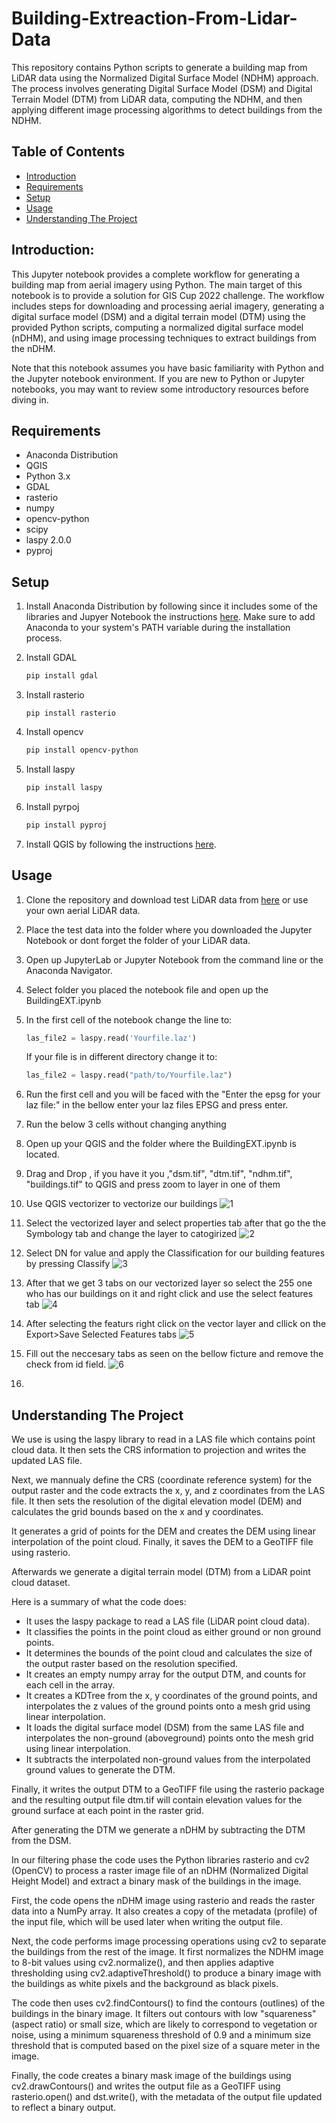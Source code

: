 # Building-Extreaction-From-Lidar-Data

This repository contains Python scripts to generate a building map from LiDAR data using the Normalized Digital Surface Model (NDHM) approach. The process involves generating Digital Surface Model (DSM) and Digital Terrain Model (DTM) from LiDAR data, computing the NDHM, and then applying different image processing algorithms to detect buildings from the NDHM.


## Table of Contents
* [Introduction](#introduction)
* [Requirements](#requirements)
* [Setup](#setup)
* [Usage](#usage)
* [Understanding The Project](#understanding-the-project)

## Introduction:

This Jupyter notebook provides a complete workflow for generating a building map from aerial imagery using Python. The main target of this notebook is to provide a solution for GIS Cup 2022 challenge. The workflow includes steps for downloading and processing aerial imagery, generating a digital surface model (DSM) and a digital terrain model (DTM) using the provided Python scripts, computing a normalized digital surface model (nDHM), and using image processing techniques to extract buildings from the nDHM. 

Note that this notebook assumes you have basic familiarity with Python and the Jupyter notebook environment. If you are new to Python or Jupyter notebooks, you may want to review some introductory resources before diving in.


## Requirements

- Anaconda Distribution
- QGIS
- Python 3.x
- GDAL
- rasterio
- numpy
- opencv-python
- scipy
- laspy 2.0.0
- pyproj

## Setup

1. Install Anaconda Distribution by following since it includes some of the libraries and Jupyer Notebook the instructions [here](https://www.anaconda.com/products/individual). Make sure to add Anaconda to your system's PATH variable during the installation process.
2. Install GDAL

   ```bash
   pip install gdal
   
3. Install rasterio
   
   ```bashl
   pip install rasterio
4. Install opencv

   ```bash
   pip install opencv-python

5. Install laspy

   ```bash
   pip install laspy

6. Install pyrpoj
    ```bash
   pip install pyproj

7.  Install QGIS by following the instructions [here](https://www.qgis.org/en/site/forusers/download.html).
   
  
## Usage
1. Clone the repository and download test LiDAR data from [here](https://sigspatial2022.sigspatial.org/giscup/download.html) or use your own aerial LiDAR data.
2. Place the test data into the folder where you downloaded the Jupyter Notebook or dont forget the folder of your LiDAR data.
3. Open up JupyterLab or Jupyter Notebook from the command line or the Anaconda Navigator.
4. Select folder you placed the notebook file and open up the BuildingEXT.ipynb
5. In the first cell of the notebook change the line to:
   ```python
   las_file2 = laspy.read('Yourfile.laz')
   ```
   If your file is in different directory change it to: 

   ```python
   las_file2 = laspy.read("path/to/Yourfile.laz")
6. Run the first cell and you will be faced with the "Enter the epsg for your laz file:" in the bellow enter your laz files EPSG and press enter.
7. Run the below 3 cells without changing anything
8. Open up your QGIS and the folder where the BuildingEXT.ipynb is located.
9. Drag and Drop <Your las file>, if you have it you <Confiramtion Geojson>,"dsm.tif", "dtm.tif", "ndhm.tif", "buildings.tif" to QGIS and press zoom to layer in one of them
10. Use QGIS vectorizer to vectorize our buildings
![1](https://user-images.githubusercontent.com/92017528/228175495-6a880729-346d-4fc3-9cba-727233bc1032.png)


11. Select the vectorized layer and select properties tab after that go the the Symbology tab and  change the layer to catogirized
![2](https://user-images.githubusercontent.com/92017528/228175908-c298e6c8-fcbd-41e6-95bb-b7922a242901.png)

12. Select DN for value and apply the Classification for our building features by pressing Classify
![3](https://user-images.githubusercontent.com/92017528/228176306-6cc4fa0f-ad9f-461c-a328-659b484ca2ae.png)


13. After that we get 3 tabs on our vectorized layer so select the 255 one who has our buildings on it and right click and use the select features tab
![4](https://user-images.githubusercontent.com/92017528/228176631-1189df46-aa70-4c13-8521-ea40f4034072.png)

14. After selecting the featurs right click on the vector layer and cllick on the Export>Save Selected Features tabs
![5](https://user-images.githubusercontent.com/92017528/228176960-e4d7a83e-73d8-4a3c-ba51-5b36255677bf.png)

15. Fill out the neccesary tabs as seen on the bellow ficture and remove the check from id field.
![6](https://user-images.githubusercontent.com/92017528/228177163-76f47c0a-3eac-46c2-aeae-6846bb2661c1.png)

16. 


## Understanding The Project
We use  is using the laspy library to read in a LAS file which contains point cloud data. It then sets the CRS information to projection and writes the updated LAS file.

Next, we mannualy define the CRS (coordinate reference system) for the output raster and the code extracts the x, y, and z coordinates from the LAS file. It then sets the resolution of the digital elevation model (DEM) and calculates the grid bounds based on the x and y coordinates.

It generates a grid of points for the DEM and creates the DEM using linear interpolation of the point cloud. Finally, it saves the DEM to a GeoTIFF file using rasterio.

Afterwards we generate a digital terrain model (DTM) from a LiDAR point cloud dataset.

Here is a summary of what the code does:

- It uses the laspy package to read a LAS file (LiDAR point cloud data).
- It classifies the points in the point cloud as either ground or non ground points.
- It determines the bounds of the point cloud and calculates the size of the output raster based on the resolution specified.
- It creates an empty numpy array for the output DTM, and counts for each cell in the array.
- It creates a KDTree from the x, y coordinates of the ground points, and interpolates the z values of the ground points onto a mesh grid using linear interpolation.
- It loads the digital surface model (DSM) from the same LAS file and interpolates the non-ground (aboveground) points onto the mesh grid using linear interpolation.
- It subtracts the interpolated non-ground values from the interpolated ground values to generate the DTM.

Finally, it writes the output DTM to a GeoTIFF file using the rasterio package and the resulting output file dtm.tif will contain elevation values for the ground surface at each point in the raster grid.

After generating the DTM we generate a nDHM by subtracting the DTM from the DSM.

In our filtering phase the code uses the Python libraries rasterio and cv2 (OpenCV) to process a raster image file of an nDHM (Normalized Digital Height Model) and extract a binary mask of the buildings in the image.

First, the code opens the nDHM image using rasterio and reads the raster data into a NumPy array. It also creates a copy of the metadata (profile) of the input file, which will be used later when writing the output file.

Next, the code performs image processing operations using cv2 to separate the buildings from the rest of the image. It first normalizes the NDHM image to 8-bit values using cv2.normalize(), and then applies adaptive thresholding using cv2.adaptiveThreshold() to produce a binary image with the buildings as white pixels and the background as black pixels.

The code then uses cv2.findContours() to find the contours (outlines) of the buildings in the binary image. It filters out contours with low "squareness" (aspect ratio) or small size, which are likely to correspond to vegetation or noise, using a minimum squareness threshold of 0.9 and a minimum size threshold that is computed based on the pixel size of a square meter in the image.

Finally, the code creates a binary mask image of the buildings using cv2.drawContours() and writes the output file as a GeoTIFF using rasterio.open() and dst.write(), with the metadata of the output file updated to reflect a binary output.

